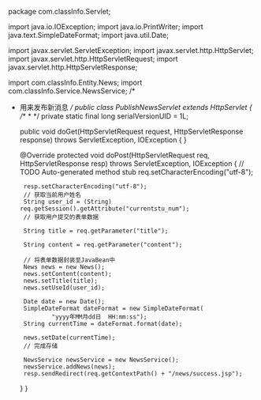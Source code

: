 package com.classInfo.Servlet;

import java.io.IOException;
import java.io.PrintWriter;
import java.text.SimpleDateFormat;
import java.util.Date;

import javax.servlet.ServletException;
import javax.servlet.http.HttpServlet;
import javax.servlet.http.HttpServletRequest;
import javax.servlet.http.HttpServletResponse;

import com.classInfo.Entity.News;
import com.classInfo.Service.NewsService;
/*
 * 用来发布新消息
 */
public class PublishNewsServlet extends HttpServlet {
	/**
	 * 
	 */
	private static final long serialVersionUID = 1L;

	public void doGet(HttpServletRequest request, HttpServletResponse response)
			throws ServletException, IOException {
	}

	@Override
	protected void doPost(HttpServletRequest req, HttpServletResponse resp)
			throws ServletException, IOException {
		// TODO Auto-generated method stub
		req.setCharacterEncoding("utf-8");
		
		resp.setCharacterEncoding("utf-8");
		// 获取当前用户姓名
		String user_id = (String) req.getSession().getAttribute("currentstu_num");
		// 获取用户提交的表单数据

		String title = req.getParameter("title");

		String content = req.getParameter("content");

		// 将表单数据封装至JavaBean中
		News news = new News();
		news.setContent(content);
		news.setTitle(title);
		news.setUseId(user_id);

		Date date = new Date();
		SimpleDateFormat dateFormat = new SimpleDateFormat(
				"yyyy年MM月dd日  HH:mm:ss");
		String currentTime = dateFormat.format(date);

		news.setDate(currentTime);
		// 完成存储

		NewsService newsService = new NewsService();
		newsService.addNews(news);
		resp.sendRedirect(req.getContextPath() + "/news/success.jsp");
	}
}

